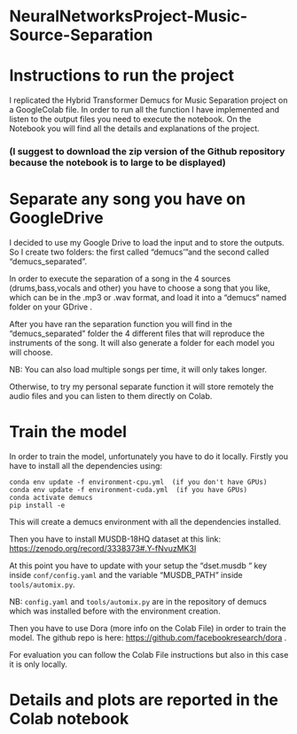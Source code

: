 # NeuralNetworksProject-Music-Source-Separation

# Instructions to run the project

I replicated the Hybrid Transformer Demucs for Music Separation project on a GoogleColab file.
In order to run all the function I have implemented and listen to the output files you need to execute the notebook. On the Notebook you will find all the details and explanations of the project.
### (I suggest to download the zip version of the Github repository because the notebook is to large to be displayed)

# Separate any song you have on GoogleDrive

I decided to use my Google Drive to load the input and to store the outputs. 
So I create two folders: the first called “demucs’”and the second called “demucs_separated”. 

In order to execute the separation of a song in the 4 sources (drums,bass,vocals and other) you have to choose a song that you like, which can be in the .mp3 or .wav format, and load it into a “demucs“ named folder on your GDrive .

After you have ran the separation function you will find in the “demucs_separated” folder the 4 different files that will reproduce the instruments of the song. It will also generate a folder for each model you will choose.

NB: You can also load multiple songs per time, it will only takes longer.

Otherwise, to try my personal separate function it will store remotely the audio files and you can listen to them directly on Colab.

# Train the model

In order to train the model, unfortunately you have to do it locally. 
Firstly you have to install all the dependencies using:

```
conda env update -f environment-cpu.yml  (if you don't have GPUs)
conda env update -f environment-cuda.yml  (if you have GPUs)
conda activate demucs
pip install -e 
```


This will create a demucs environment with all the dependencies installed.

Then you have to install MUSDB-18HQ dataset at this link: https://zenodo.org/record/3338373#.Y-fNvuzMK3I

At this point you have to update with your setup the “dset.musdb “ key inside ```conf/config.yaml``` and the variable “MUSDB_PATH” inside ```tools/automix.py```. 

NB: ```config.yaml``` and ```tools/automix.py``` are in the repository of demucs which was installed before with the environment creation.

Then you have to use Dora (more info on the Colab File) in order to train the model.
The github repo is here: https://github.com/facebookresearch/dora .

For evaluation you can follow the Colab File instructions but also in this case it is only locally.


# Details and plots are reported in the Colab notebook

